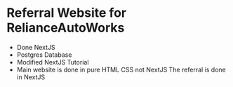 # Referral Website for RelianceAutoWorks

- Done NextJS
- Postgres Database
- Modified NextJS Tutorial
- Main website is done in pure HTML CSS not NextJS The referral is done in NextJS
